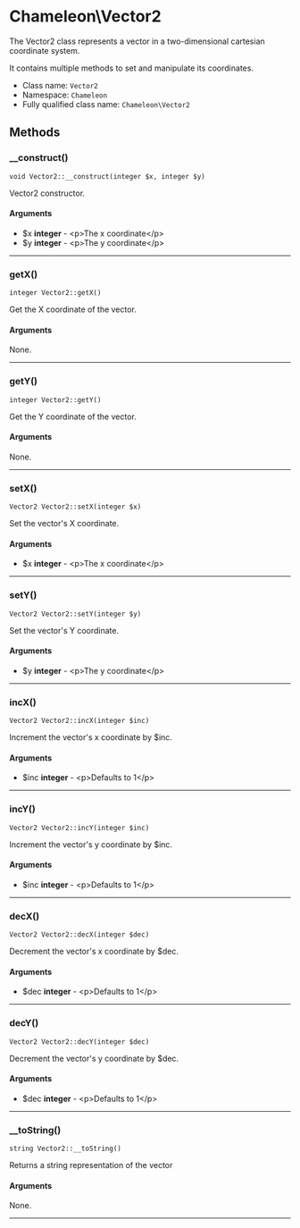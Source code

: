 # Chameleon\Vector2
The Vector2 class represents a vector in a two-dimensional cartesian coordinate system.

It contains multiple methods to set and manipulate its coordinates.

* Class name: `Vector2`
* Namespace: `Chameleon`
* Fully qualified class name: `Chameleon\Vector2`

## Methods
### __construct()
    void Vector2::__construct(integer $x, integer $y)

Vector2 constructor.


#### Arguments
* $x **integer** - &lt;p&gt;The x coordinate&lt;/p&gt;
* $y **integer** - &lt;p&gt;The y coordinate&lt;/p&gt;

---
### getX()
    integer Vector2::getX()

Get the X coordinate of the vector.


#### Arguments
None.

---
### getY()
    integer Vector2::getY()

Get the Y coordinate of the vector.


#### Arguments
None.

---
### setX()
    Vector2 Vector2::setX(integer $x)

Set the vector&#039;s X coordinate.


#### Arguments
* $x **integer** - &lt;p&gt;The x coordinate&lt;/p&gt;

---
### setY()
    Vector2 Vector2::setY(integer $y)

Set the vector&#039;s Y coordinate.


#### Arguments
* $y **integer** - &lt;p&gt;The y coordinate&lt;/p&gt;

---
### incX()
    Vector2 Vector2::incX(integer $inc)

Increment the vector&#039;s x coordinate by $inc.


#### Arguments
* $inc **integer** - &lt;p&gt;Defaults to 1&lt;/p&gt;

---
### incY()
    Vector2 Vector2::incY(integer $inc)

Increment the vector&#039;s y coordinate by $inc.


#### Arguments
* $inc **integer** - &lt;p&gt;Defaults to 1&lt;/p&gt;

---
### decX()
    Vector2 Vector2::decX(integer $dec)

Decrement the vector&#039;s x coordinate by $dec.


#### Arguments
* $dec **integer** - &lt;p&gt;Defaults to 1&lt;/p&gt;

---
### decY()
    Vector2 Vector2::decY(integer $dec)

Decrement the vector&#039;s y coordinate by $dec.


#### Arguments
* $dec **integer** - &lt;p&gt;Defaults to 1&lt;/p&gt;

---
### __toString()
    string Vector2::__toString()

Returns a string representation of the vector


#### Arguments
None.

---
